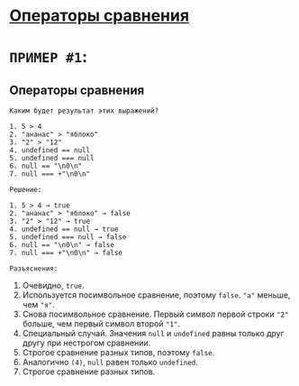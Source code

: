 # **[Операторы сравнения](https://learn.javascript.ru/comparison)**

# `ПРИМЕР #1`:

## Операторы сравнения

`Каким будет результат этих выражений?`

```
1. 5 > 4
2. "ананас" > "яблоко"
3. "2" > "12"
4. undefined == null
5. undefined === null
6. null == "\n0\n"
7. null === +"\n0\n"
```

`Решение:`

```
1. 5 > 4 → true
2. "ананас" > "яблоко" → false
3. "2" > "12" → true
4. undefined == null → true
5. undefined === null → false
6. null == "\n0\n" → false
7. null === +"\n0\n" → false
```

`Разъяснения:`

1. Очевидно, `true`.
2. Используется посимвольное сравнение, поэтому `false`. `"а"` меньше, чем `"я"`.
3. Снова посимвольное сравнение. Первый символ первой строки `"2"` больше, чем первый символ второй `"1"`.
4. Специальный случай. Значения `null` и `undefined` равны только друг другу при нестрогом сравнении.
5. Строгое сравнение разных типов, поэтому `false`.
6. Аналогично `(4)`, `null` равен только `undefined`.
7. Строгое сравнение разных типов.
